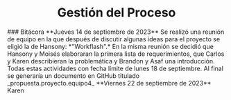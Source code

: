 ﻿<center><h1>Gestión del Proceso</h1></center>
### Bitácora
**Jueves 14 de septiembre de 2023**
Se realizó una reunión de equipo en la que después de discutir algunas ideas para el proyecto se eligió la de Hansony: *"Workflash".*
En la misma reunión se decidió que Hansony y Moisés elaboraran la primera lista de requerimientos, que Carlos y Karen describieran la problemática y Brandon y Asaf una introducción. Todas estas actividades con fecha límite de lunes 18 de septiembre.  Al final se generaría un documento en GitHub titulado _propuesta.proyecto.equipo4_
**Viernes 22 de septiembre de 2023**
Karen 

<!--stackedit_data:
eyJoaXN0b3J5IjpbMTQ1NTAzMjA0M119
-->